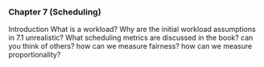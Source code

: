 ### Chapter 7 (Scheduling)

Introduction
What is a workload?
Why are the initial workload assumptions in 7.1 unrealistic?
What scheduling metrics are discussed in the book?
can you think of others?
how can we measure fairness?
how can we measure proportionality?
